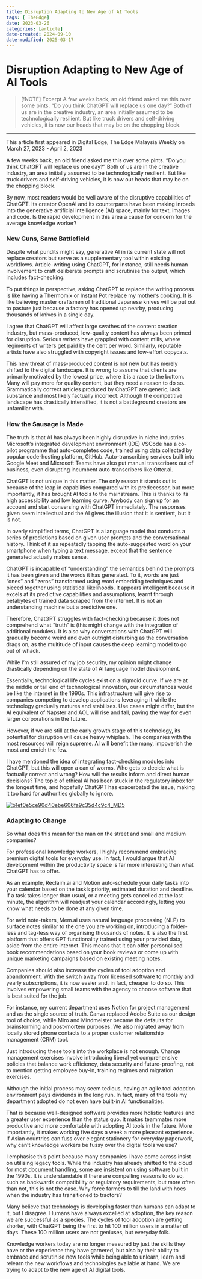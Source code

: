 ```yaml
---
title: Disruption Adapting to New Age of AI Tools
tags: [ TheEdge]
date: 2023-03-26
categories: [article]
date-created: 2024-09-10
date-modified: 2025-03-17
---
```


# Disruption Adapting to New Age of AI Tools

> [!NOTE] Excerpt
> A few weeks back, an old friend asked me this over some pints. “Do you think ChatGPT will replace us one day?” Both of us are in the creative industry, an area initially assumed to be technologically resilient. But like truck drivers and self-driving vehicles, it is now our heads that may be on the chopping block.

---

This article first appeared in Digital Edge, The Edge Malaysia Weekly on March 27, 2023 - April 2, 2023

A few weeks back, an old friend asked me this over some pints. “Do you think ChatGPT will replace us one day?” Both of us are in the creative industry, an area initially assumed to be technologically resilient. But like truck drivers and self-driving vehicles, it is now our heads that may be on the chopping block.

By now, most readers would be well aware of the disruptive capabilities of ChatGPT. Its creator OpenAI and its counterparts have been making inroads into the generative artificial intelligence (AI) space, mainly for text, images and code. Is the rapid development in this area a cause for concern for the average knowledge worker?

### New Guns, Same Battlefield

Despite what pundits might say, generative AI in its current state will not replace creators but serve as a supplementary tool within existing workflows. Article-writing using ChatGPT, for instance, still needs human involvement to craft deliberate prompts and scrutinise the output, which includes fact-checking.

To put things in perspective, asking ChatGPT to replace the writing process is like having a Thermomix or Instant Pot replace my mother’s cooking. It is like believing master craftsmen of traditional Japanese knives will be put out to pasture just because a factory has opened up nearby, producing thousands of knives in a single day.

I agree that ChatGPT will affect large swathes of the content creation industry, but mass-produced, low-quality content has always been primed for disruption. Serious writers have grappled with content mills, where regiments of writers get paid by the cent per word. Similarly, reputable artists have also struggled with copyright issues and low-effort copycats.

This new threat of mass-produced content is not new but has merely shifted to the digital landscape. It is wrong to assume that clients are primarily motivated by the lowest price, where it is a race to the bottom. Many will pay more for quality content, but they need a reason to do so. Grammatically correct articles produced by ChatGPT are generic, lack substance and most likely factually incorrect. Although the competitive landscape has drastically intensified, it is not a battleground creators are unfamiliar with.

### How the Sausage is Made

The truth is that AI has always been highly disruptive in niche industries. Microsoft’s integrated development environment (IDE) VSCode has a co-pilot programme that auto-completes code, trained using data collected by popular code-hosting platform, GitHub. Auto-transcribing services built into Google Meet and Microsoft Teams have also put manual transcribers out of business, even disrupting incumbent auto-transcribers like Otter.ai.

ChatGPT is not unique in this matter. The only reason it stands out is because of the leap in capabilities compared with its predecessor, but more importantly, it has brought AI tools to the mainstream. This is thanks to its high accessibility and low learning curve. Anybody can sign up for an account and start conversing with ChatGPT immediately. The responses given seem intellectual and the AI gives the illusion that it is sentient, but it is not.

In overly simplified terms, ChatGPT is a language model that conducts a series of predictions based on given user prompts and the conversational history. Think of it as repeatedly tapping the auto-suggested word on your smartphone when typing a text message, except that the sentence generated actually makes sense.

ChatGPT is incapable of “understanding” the semantics behind the prompts it has been given and the words it has generated. To it, words are just “ones” and “zeros” transformed using word embedding techniques and pieced together using statistical likelihoods. It appears intelligent because it excels at its predictive capabilities and assumptions, learnt through petabytes of trained data scraped from the internet. It is not an understanding machine but a predictive one.

Therefore, ChatGPT struggles with fact-checking because it does not comprehend what “truth” is (this might change with the integration of additional modules). It is also why conversations with ChatGPT will gradually become weird and even outright disturbing as the conversation drags on, as the multitude of input causes the deep learning model to go out of whack.

While I’m still assured of my job security, my opinion might change drastically depending on the state of AI language model development.

Essentially, technological life cycles exist on a sigmoid curve. If we are at the middle or tail end of technological innovation, our circumstances would be like the internet in the 1990s. This infrastructure will give rise to companies competing to develop applications leveraging it while the technology gradually matures and stabilises. Use cases might differ, but the AI equivalent of Napster and AOL will rise and fall, paving the way for even larger corporations in the future.

However, if we are still at the early growth stage of this technology, its potential for disruption will cause heavy whiplash. The companies with the most resources will reign supreme. AI will benefit the many, impoverish the most and enrich the few.

I have mentioned the idea of integrating fact-checking modules into ChatGPT, but this will open a can of worms. Who gets to decide what is factually correct and wrong? How will the results inform and direct human decisions? The topic of ethical AI has been stuck in the regulatory inbox for the longest time, and hopefully ChatGPT has exacerbated the issue, making it too hard for authorities globally to ignore.

[![b1ef0e5ce90d40ebe606fa9c35d4c9c4_MD5](/media/b1ef0e5ce90d40ebe606fa9c35d4c9c4_MD5.jpg)](https://assets.theedgemarkets.com/pics/2023/de-11-img-1-tem1465_theedgemarkets.jpg)

### Adapting to Change

So what does this mean for the man on the street and small and medium companies?

For professional knowledge workers, I highly recommend embracing premium digital tools for everyday use. In fact, I would argue that AI development within the productivity space is far more interesting than what ChatGPT has to offer.

As an example, Reclaim.ai and Motion auto-schedule your daily tasks into your calendar based on the task’s priority, estimated duration and deadline. If a task takes longer than usual, or a meeting gets cancelled at the last minute, the algorithm will readjust your calendar accordingly, letting you know what needs to be done at any given time.

For avid note-takers, Mem.ai uses natural language processing (NLP) to surface notes similar to the one you are working on, introducing a folder-less and tag-less way of organising thousands of notes. It is also the first platform that offers GPT functionality trained using your provided data, aside from the entire internet. This means that it can offer personalised book recommendations based on your book reviews or come up with unique marketing campaigns based on existing meeting notes.

Companies should also increase the cycles of tool adoption and abandonment. With the switch away from licensed software to monthly and yearly subscriptions, it is now easier and, in fact, cheaper to do so. This involves empowering small teams with the agency to choose software that is best suited for the job.

For instance, my current department uses Notion for project management and as the single source of truth. Canva replaced Adobe Suite as our design tool of choice, while Miro and Mindmeister became the defaults for brainstorming and post-mortem purposes. We also migrated away from locally stored phone contacts to a proper customer relationship management (CRM) tool.

Just introducing these tools into the workplace is not enough. Change management exercises involve introducing liberal yet comprehensive policies that balance work efficiency, data security and future-proofing, not to mention getting employee buy-in, training regimes and migration exercises.

Although the initial process may seem tedious, having an agile tool adoption environment pays dividends in the long run. In fact, many of the tools my department adopted do not even have built-in AI functionalities.

That is because well-designed software provides more holistic features and a greater user experience than the status quo. It makes teammates more productive and more comfortable with adopting AI tools in the future. More importantly, it makes working five days a week a more pleasant experience. If Asian countries can fuss over elegant stationery for everyday paperwork, why can’t knowledge workers be fussy over the digital tools we use?

I emphasise this point because many companies I have come across insist on utilising legacy tools. While the industry has already shifted to the cloud for most document handling, some are insistent on using software built in the 1990s. It is understandable if there are compelling reasons to do so, such as backwards compatibility or regulatory requirements, but more often than not, this is not the case. Why force farmers to till the land with hoes when the industry has transitioned to tractors?

Many believe that technology is developing faster than humans can adapt to it, but I disagree. Humans have always excelled at adoption, the key reason we are successful as a species. The cycles of tool adoption are getting shorter, with ChatGPT being the first to hit 100 million users in a matter of days. These 100 million users are not geniuses, but everyday folk.

Knowledge workers today are no longer measured by just the skills they have or the experience they have garnered, but also by their ability to embrace and scrutinise new tools while being able to unlearn, learn and relearn the new workflows and technologies available at hand. We are trying to adapt to the new age of AI digital tools.

